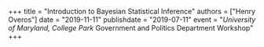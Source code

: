 +++
title = "Introduction to Bayesian Statistical Inference"
authors = ["Henry Overos"]
date = "2019-11-11"
publishdate = "2019-07-11"
event = "*University of Maryland, College Park* Government and Politics Department Workshop"
+++
